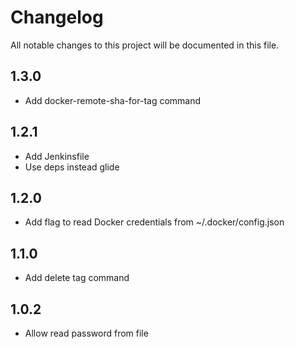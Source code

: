 # Changelog

All notable changes to this project will be documented in this file.

## 1.3.0

- Add docker-remote-sha-for-tag command

## 1.2.1

- Add Jenkinsfile
- Use deps instead glide

## 1.2.0

- Add flag to read Docker credentials from ~/.docker/config.json

## 1.1.0

- Add delete tag command

## 1.0.2

- Allow read password from file
